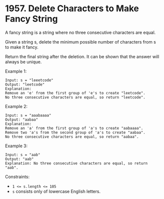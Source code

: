 # 1957. Delete Characters to Make Fancy String
A fancy string is a string where no three consecutive characters are equal.

Given a string s, delete the minimum possible number of characters from s to make it fancy.

Return the final string after the deletion. It can be shown that the answer will always be unique.

 

Example 1:
```
Input: s = "leeetcode"
Output: "leetcode"
Explanation:
Remove an 'e' from the first group of 'e's to create "leetcode".
No three consecutive characters are equal, so return "leetcode".
```
Example 2:
```
Input: s = "aaabaaaa"
Output: "aabaa"
Explanation:
Remove an 'a' from the first group of 'a's to create "aabaaaa".
Remove two 'a's from the second group of 'a's to create "aabaa".
No three consecutive characters are equal, so return "aabaa".
```
Example 3:
```
Input: s = "aab"
Output: "aab"
Explanation: No three consecutive characters are equal, so return "aab".
```

Constraints:

- `1 <= s.length <= 105`
- `s` consists only of lowercase English letters.
